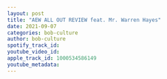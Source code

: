 ```yaml
---
layout: post
title: "AEW ALL OUT REVIEW feat. Mr. Warren Hayes"
date: 2021-09-07
categories: bob-culture
author: bob-culture
spotify_track_id: 
youtube_video_id: 
apple_track_id: 1000534586149
youtube_metadata: 
---
```

